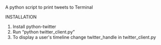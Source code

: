 A python script to print tweets to Terminal

INSTALLATION
1. Install python-twitter
2. Run “python twitter_client.py”
3. To display a user's timeline change twitter_handle in twitter_client.py
